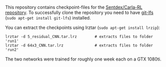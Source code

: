 This repository contains checkpoint-files for the [Sentdex/Carla-RL repository](https://github.com/Sentdex/Carla-RL).
To successfully clone the repository you need to have [git-lfs](https://git-lfs.github.com/) (`sudo apt-get install git-lfs`) installed.

You can extract the checkpoints using lrztar (`sudo apt-get install lrzip`):
```
lrztar -d 5_residual_CNN.tar.lrz        # extracts files to folder 'run1' 
lrztar -d 64x3_CNN.tar.lrz              # extracts files to folder 'run2'
```

The two networks were trained for roughly one week each on a GTX 1080ti.
